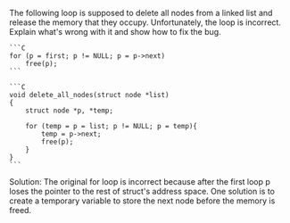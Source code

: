 The following loop is supposed to delete all nodes from a linked list and release the memory that they occupy. Unfortunately, the loop is incorrect. Explain what's wrong with it and show how to fix the bug.

    ```C
    for (p = first; p != NULL; p = p->next)
        free(p);
    ```

    ```C
    void delete_all_nodes(struct node *list)
    {
        struct node *p, *temp;

        for (temp = p = list; p != NULL; p = temp){
            temp = p->next;
            free(p);
        }
    }
    ```

Solution: The original for loop is incorrect because after the first loop p loses
the pointer to the rest of struct's address space. One solution is to create a
temporary variable to store the next node before the memory is freed.
